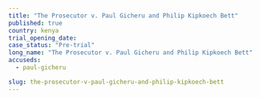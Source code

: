 ```yaml
---
title: "The Prosecutor v. Paul Gicheru and Philip Kipkoech Bett"
published: true
country: kenya
trial_opening_date:
case_status: "Pre-trial"
long_name: "The Prosecutor v. Paul Gicheru and Philip Kipkoech Bett"
accuseds:
  - paul-gicheru

slug: the-prosecutor-v-paul-gicheru-and-philip-kipkoech-bett
---
```


